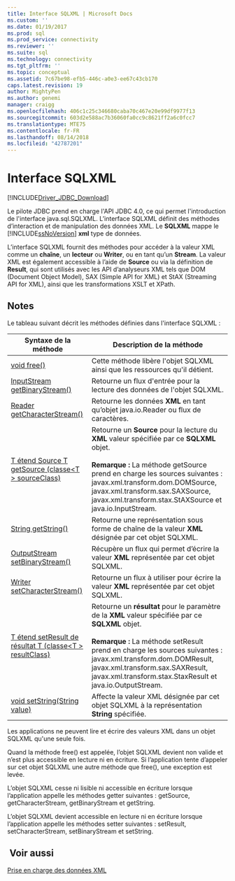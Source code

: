 ```yaml
---
title: Interface SQLXML | Microsoft Docs
ms.custom: ''
ms.date: 01/19/2017
ms.prod: sql
ms.prod_service: connectivity
ms.reviewer: ''
ms.suite: sql
ms.technology: connectivity
ms.tgt_pltfrm: ''
ms.topic: conceptual
ms.assetid: 7c67be98-efb5-446c-a0e3-ee67c43cb170
caps.latest.revision: 19
author: MightyPen
ms.author: genemi
manager: craigg
ms.openlocfilehash: 406c1c25c346680caba70c467e20e99df9977f13
ms.sourcegitcommit: 603d2e588ac7b36060fa0cc9c8621ff2a6c0fcc7
ms.translationtype: MTE75
ms.contentlocale: fr-FR
ms.lasthandoff: 08/14/2018
ms.locfileid: "42787201"
---
```

# <a name="sqlxml-interface"></a>Interface SQLXML

[!INCLUDE[Driver_JDBC_Download](../../includes/driver_jdbc_download.md)]

Le pilote JDBC prend en charge l'API JDBC 4.0, ce qui permet l'introduction de l'interface java.sql.SQLXML. L’interface SQLXML définit des méthodes d’interaction et de manipulation des données XML. Le **SQLXML** mappe le [!INCLUDE[ssNoVersion](../../includes/ssnoversion-md.md)] **xml** type de données.  
  
L’interface SQLXML fournit des méthodes pour accéder à la valeur XML comme un **chaîne**, un **lecteur** ou **Writer**, ou en tant qu’un **Stream**. La valeur XML est également accessible à l’aide de **Source** ou via la définition de **Result**, qui sont utilisés avec les API d’analyseurs XML tels que DOM (Document Object Model), SAX (Simple API for XML) et StAX (Streaming API for XML), ainsi que les transformations XSLT et XPath.  
  
## <a name="remarks"></a>Notes   

Le tableau suivant décrit les méthodes définies dans l'interface SQLXML :  
  
|Syntaxe de la méthode|Description de la méthode|  
|-------------------|------------------------|  
|[void free()](http://go.microsoft.com/fwlink/?LinkId=131685)|Cette méthode libère l'objet SQLXML ainsi que les ressources qu'il détient.|  
|[InputStream getBinaryStream()](http://go.microsoft.com/fwlink/?LinkId=131754)|Retourne un flux d'entrée pour la lecture des données de l'objet SQLXML.|  
|[Reader getCharacterStream()](http://go.microsoft.com/fwlink/?LinkId=131755)|Retourne les données **XML** en tant qu’objet java.io.Reader ou flux de caractères.|  
|[T étend Source T getSource (classe\<T > sourceClass)](http://go.microsoft.com/fwlink/?LinkId=131756)|Retourne un **Source** pour la lecture du **XML** valeur spécifiée par ce **SQLXML** objet.<br /><br /> **Remarque :**  La méthode getSource prend en charge les sources suivantes : javax.xml.transform.dom.DOMSource, javax.xml.transform.sax.SAXSource, javax.xml.transform.stax.StAXSource et java.io.InputStream.|  
|[String getString()](http://go.microsoft.com/fwlink/?LinkId=131757)|Retourne une représentation sous forme de chaîne de la valeur **XML** désignée par cet objet SQLXML.|  
|[OutputStream setBinaryStream()](http://go.microsoft.com/fwlink/?LinkId=131758)|Récupère un flux qui permet d’écrire la valeur **XML** représentée par cet objet SQLXML.|  
|[Writer setCharacterStream()](http://go.microsoft.com/fwlink/?LinkId=131759)|Retourne un flux à utiliser pour écrire la valeur **XML** représentée par cet objet SQLXML.|  
|[T étend setResult de résultat T (classe\<T > resultClass)](http://go.microsoft.com/fwlink/?LinkId=131760)|Retourne un **résultat** pour le paramètre de la **XML** valeur spécifiée par ce **SQLXML** objet.<br /><br /> **Remarque :** La méthode setResult prend en charge les sources suivantes : javax.xml.transform.dom.DOMResult, javax.xml.transform.sax.SAXResult, javax.xml.transform.stax.StaxResult et java.io.OutputStream.|  
|[void setString(String value)](http://go.microsoft.com/fwlink/?LinkId=131762)|Affecte la valeur XML désignée par cet objet SQLXML à la représentation **String** spécifiée.|  
  
Les applications ne peuvent lire et écrire des valeurs XML dans un objet SQLXML qu'une seule fois.  
  
Quand la méthode free() est appelée, l’objet SQLXML devient non valide et n’est plus accessible en lecture ni en écriture. Si l’application tente d’appeler sur cet objet SQLXML une autre méthode que free(), une exception est levée.  
  
L’objet SQLXML cesse ni lisible ni accessible en écriture lorsque l’application appelle les méthodes getter suivantes : getSource, getCharacterStream, getBinaryStream et getString.  
  
L’objet SQLXML devient accessible en lecture ni en écriture lorsque l’application appelle les méthodes setter suivantes : setResult, setCharacterStream, setBinaryStream et setString.  
  
## <a name="see-also"></a> Voir aussi  

[Prise en charge des données XML](../../connect/jdbc/supporting-xml-data.md)  
